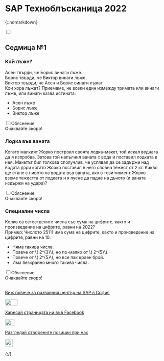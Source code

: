 # SAP Техноблъсканица 2022

{::nomarkdown}
<div style="display:none"><img src="https://winwithsap.hana.ondemand.com/services/web/TechQuiz/user/images/sharePicture.jpg"></div>
<link rel="stylesheet" href="../styles/technoteaser.css">
<link rel="stylesheet" href="../styles/footer.css">
<script src='https://cdnjs.cloudflare.com/ajax/libs/mathjax/2.7.5/latest.js?config=TeX-MML-AM_CHTML' async></script>

<input type="checkbox" id=week1Toggle>
<label for=week1Toggle class="week">
<h2 id=week1>Седмица №1 <span></span></h2>
</label>	
<div>
	<h3 id="week1,question1">Кой лъже?</h3>
	<p> 
Асен твърди, че Борис винаги лъже.<br>
Борис твърди, че Виктор винаги лъже.<br>
Виктор твърди, че Асен и Борис винаги лъжат.<br>
Кои хора лъжат? Приемаме, че всеки един измежду тримата или винаги лъже, или винаги казва истината.
<ul class="answersWithCheckbox">
	<li>Асен лъже</li>
	<li>Борис лъже</li>
	<li>Виктор лъже</li>
</ul>
	</p>
	<div>
		<input type="checkbox" id=solution11><label class="explanationbutton" for=solution11><span>Обяснение</span></label>
		<div class="explanation">
Очаквайте скоро!
		</div> 
	</div>
	<h3 id="week1,question2">Лодка във ваната</h3>
	<p>
Когато малкият Жорко построил своята лодка-макет, той искал веднага да я изпробва. Затова той напълнил ваната с вода и поставил лодката в нея. Макетът бил толкова сполучлив, че успявал да се задържи над водата дори когато Жорко поставил в него оловна тежест от 2 кг. Какво ще стане с нивото на водата във ваната, ако в този момент Жорко вземе тежестта от лодката и я пусне да падне на дъното (и ваната издържи на удара)?		
	</p>
	<div>
		<input type="checkbox" id=solution12><label class="explanationbutton" for=solution12><span>Обяснение</span></label>
		<div class="explanation">
Очаквайте скоро!
		</div> 
	</div>
	<h3 id="week1,question3">Специални числа</h3>
	<p>
Колко са естествените числа със сума на цифрите, както и произведение на цифрите, равни на 2022?<br>
Пример: Числото 25111 има сума на цифрите, както и произведение на цифрите, равни на 10.
<ul class="answersWithCheckbox">
	<li>Няма такива числа.</li>
	<li>Повече от \( 2^{3}\), но по-малко от \( 2^{5}\).</li>
	<li>Повече от \( 2^{5}\), но все пак краен брой.</li>
	<li>Има безкрайно много такива числа.</li>
</ul>
	</p>
	<div>
		<input type="checkbox" id=solution13><label class="explanationbutton" for=solution13><span>Обяснение</span></label>
		<div class="explanation">
Очаквайте скоро!
		</div> 
	</div>
</div>
<!-- end of week 1-->
<!--
<input type="checkbox" id=week2Toggle>
<label for=week2Toggle class="week">
<h2 id=week2>Седмица №2 <span></span></h2>
</label>
<div>
	<h3 id="week2,question1">week2,question1</h3>
	<p> Q 2.1 </p>
	<div>
		<input type="checkbox" id=solution21><label class="explanationbutton" for=solution21><span>Обяснение</span></label>
		<div class="explanation">
Q2.1 Solution
		</div>
	</div>
	<h3 id="week2,question2">week2,question2</h3>
	<p>Q 2.2</p>
	<div>
		<input type="checkbox" id=solution22><label class="explanationbutton" for=solution22><span>Обяснение</span></label>
		<div class="explanation">
Q2.2 Solution
		</div>
	</div>
	<h3 id="week2,question3">week2,question3</h3> 
	<p> Q 2.3 </p>
	<div>
		<input type="checkbox" id=solution23><label class="explanationbutton" for=solution23><span>Обяснение</span></label>
		<div class="explanation">
Q 2.3 Solution
		</div>
	</div>
</div>
-->

<!-- end of week 2-->
<!--
<input type="checkbox" id=week3Toggle>
<label for=week3Toggle class="week">
<h2 id=week3>Седмица №3 <span></span></h2>
</label>	
<div>
	<h3 id="week3,question1">week3,question1</h3>
	<p>Q 3.1  </p>
	<div>
		<input type="checkbox" id=solution31><label class="explanationbutton" for=solution31><span>Обяснение</span></label>
		<div class="explanation">
Q 3.1 Solution
		</div>
	</div>
	<h3 id="week3,question2">week3,question2</h3>
	<p>Q 3.2 </p>
	<div>
		<input type="checkbox" id=solution32><label class="explanationbutton" for=solution32><span>Обяснение</span></label>
		<div class="explanation">
Q 3.2 Solution
		</div>
	</div>
	<h3 id="week3,question3">week3,question3</h3>
	<p> Q 3.3 </p>
	<div>
		<input type="checkbox" id=solution33><label class="explanationbutton" for=solution33><span>Обяснение</span></label>
		<div class="explanation">
Q 3.3 Solution
		</div>
	</div>
</div>
-->
<!-- end of week 3-->
<!--
<input type="checkbox" id=week4Toggle>
<label for=week4Toggle class="week">
<h2 id=week4>Седмица №4 <span></span></h2>
</label>	
<div>
	<h3 id="week4,question1">week4,question1</h3>
	<p>Q 4.1</p>
	<div>
		<input type="checkbox" id=solution41><label class="explanationbutton" for=solution41><span>Обяснение</span></label>
		<div class="explanation">
Q 4.1 Solution
		</div>
	</div>
	<h3 id="week4,question2">week4,question2</h3>
	<p> Q 4.2 Solution </p>
	<div>
		<input type="checkbox" id=solution42><label class="explanationbutton" for=solution42><span>Обяснение</span></label>
		<div class="explanation">
Q 4.2 Solution
		</div>
	</div>
	<h3 id="week4,question3">week4,question3</h3>
	<p> Q 4.3  </p>
	<div>
		<input type="checkbox" id=solution43><label class="explanationbutton" for=solution43><span>Обяснение</span></label>
		<div class="explanation">
Q 4.2 Solution
		</div>
	</div>
</div>
-->
<!-- end of week 4-->
<!--
<input type="checkbox" id=week5Toggle>
<label for=week5Toggle class="week">
<h2 id=week5>Седмица №5<span></span></h2>
</label>	
<div>
	<h3 id="week5,question1">week5,question1</h3>
	<p> Q 5.1 </p>
	<div>
		<input type="checkbox" id=solution51><label class="explanationbutton" for=solution51><span>Обяснение</span></label>
		<div class="explanation">
	<h4 id="week5,solution51,ProgramSolution">Решението на програмиста:</h4>
Q 5.1 Solution
		</div> 
	</div>
	<h3 id="week5,question2">week5,question2</h3>
	<p> Q 5.2</p>
	<div>
		<input type="checkbox" id=solution52><label class="explanationbutton" for=solution52><span>Обяснение</span></label>
		<div class="explanation">
Q 5.2 Solution
		</div> 
	</div>
	<h3 id="week5,question3">week5,question3</h3>
	<p> Q5.3 </p>
	<div>
		<input type="checkbox" id=solution53><label class="explanationbutton" for=solution53><span>Обяснение</span></label>
		<div class="explanation">
Q 5.3 Solution
		</div> 
	</div>
</div>
-->
<!-- end of week 5-->
<!--
<input type="checkbox" id=week6Toggle>
<label for=week6Toggle class="week">
<h2 id=week6>Седмица №6<span></span></h2>
</label>	
<div>
	<h3 id="week6,question1">week6,question1</h3>
	<p> Q 6.1 </p>
	<div>
		<input type="checkbox" id=solution61><label class="explanationbutton" for=solution61><span>Обяснение</span></label>
		<div class="explanation">
Q 6.1 Solution
		</div>
	</div>
	<h3 id="week6,question2">week6,question2</h3>
	<p>Q 6.2</p>
	<div>
		<input type="checkbox" id=solution62><label class="explanationbutton" for=solution62><span>Обяснение</span></label>
		<div class="explanation">
Q 6.2 Solution
		</div>
	</div>
	<h3 id="week6,question3">week6,question3</h3>
	<p>Q 6.3 </p>
	<div>
		<input type="checkbox" id=solution63><label class="explanationbutton" for=solution63><span>Обяснение</span></label>
		<div class="explanation">
Q 6.3 Solution
		</div>
	</div>
</div>
-->
<!-- end of week 6-->
<script>
function hashChange() {
	if (window.location.hash) {
		var hashID = window.location.hash.substr(1);
        var hashArr = hashID.split(",");
        for (i in hashArr) {
			var obj = document.getElementById(hashArr[i] + (i==0 ? "Toggle" : ""));
			if (obj) {obj.checked = true;}
		}
	}
}
window.onhashchange = hashChange;
window.onload = hashChange;
hashChange();
</script>
<br>
<div class="footer">
<a href="https://www.sap.com/about/careers/who-we-are/locations/sap-labs-bulgaria.html" target="_blank"><p class="footer-element">Виж повече за развойния център на SAP в София</p></a><a href="https://www.sap.com/about/careers/who-we-are/locations/sap-labs-bulgaria.html" target="_blank"><img class="footer-image" src="https://saplabsbg.github.io/technoteaser/docs/images/sap_logo.png" width="40" height="20"></a> <a href="https://www.facebook.com/saplabsbg" target="_blank"><p class="footer-element">Харесай страницата ни във Facebook</p></a><a href="https://www.facebook.com/saplabsbg" target="_blank"><img class="footer-image" src="https://saplabsbg.github.io/technoteaser/docs/images/fb_logo.png" width="30" height="20"></a> <a href="https://jobs.sap.com/search/?q=&locationsearch=bulgaria" target="_blank"><p class="footer-element">Разгледай отворените позиции при нас</p></a><a href="https://jobs.sap.com/search/?q=&locationsearch=bulgaria" target="_blank"><img class="footer-image" src="https://saplabsbg.github.io/technoteaser/docs/images/network.png" width="25" height="25"></a>
</div>

{:/}
